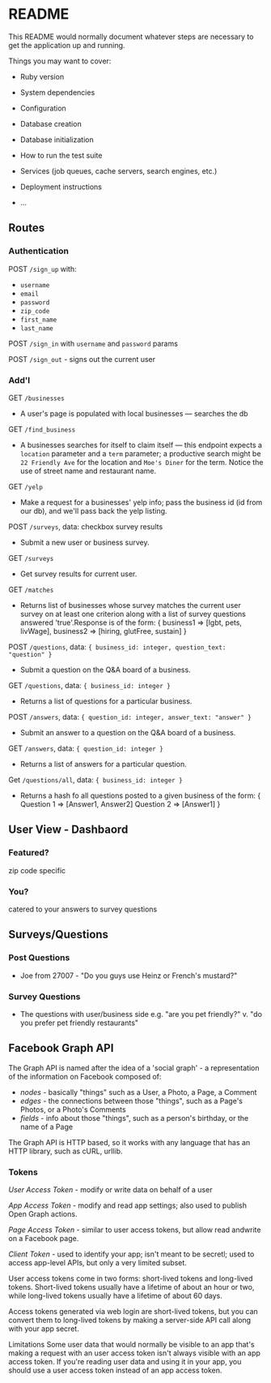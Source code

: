 # README

This README would normally document whatever steps are necessary to get the
application up and running.

Things you may want to cover:

* Ruby version

* System dependencies

* Configuration

* Database creation

* Database initialization

* How to run the test suite

* Services (job queues, cache servers, search engines, etc.)

* Deployment instructions

* ...

## Routes

### Authentication

POST `/sign_up` with:
- `username`
- `email`
- `password`
- `zip_code`
- `first_name`
- `last_name`

POST `/sign_in` with `username` and `password` params

POST `/sign_out` - signs out the current user


### Add'l

GET `/businesses`

- A user's page is populated with local businesses — searches the db

GET `/find_business`

- A businesses searches for itself to claim itself — this endpoint expects a `location` parameter and a `term` parameter; a productive search might be `22 Friendly Ave` for the location and `Moe's Diner` for the term. Notice the use of street name and restaurant name.

GET `/yelp`

- Make a request for a businesses' yelp info; pass the business id (id from our db), and we'll pass back the yelp listing.

POST `/surveys`, data: checkbox survey results

- Submit a new user or business survey.

GET `/surveys`

- Get survey results for current user.

GET `/matches`

- Returns list of businesses whose survey matches the current user survey on at least one criterion along with a list of survey questions answered 'true'.Response is of the form:
{ business1 => [lgbt, pets, livWage], business2 => [hiring, glutFree, sustain] }

POST `/questions`, data: `{ business_id: integer, question_text: "question" }`
- Submit a question on the Q&A board of a business.

GET `/questions`, data: `{ business_id: integer }`

- Returns a list of questions for a particular business.

POST `/answers`, data: `{ question_id: integer, answer_text: "answer" }`

- Submit an answer to a question on the Q&A board of a business.

GET `/answers`, data: `{ question_id: integer }`

- Returns a list of answers for a particular question.

Get `/questions/all`, data: `{ business_id: integer }`

- Returns a hash fo all questions posted to a given business of the form:
{ Question 1 => [Answer1, Answer2]
  Question 2 => [Answer1] }

## User View - Dashbaord

### Featured?

zip code specific

### You?

catered to your answers to survey questions

## Surveys/Questions

### Post Questions

- Joe from 27007 - "Do you guys use Heinz or French's mustard?"

### Survey Questions

- The questions with user/business side e.g. "are you pet friendly?" v. "do you prefer pet friendly restaurants"

## Facebook Graph API

The Graph API is named after the idea of a 'social graph' - a representation of the information on Facebook composed of:

- *nodes* - basically "things" such as a User, a Photo, a Page, a Comment
- *edges* - the connections between those "things", such as a Page's Photos, or a Photo's Comments
- *fields* - info about those "things", such as a person's birthday, or the name of a Page

The Graph API is HTTP based, so it works with any language that has an HTTP library, such as cURL, urllib.


### Tokens

*User Access Token* - modify or write data on behalf of a user

*App Access Token* - modify and read app settings; also used to publish Open Graph actions.

*Page Access Token* - similar to user access tokens, but allow read andwrite on a Facebook page.

*Client Token* -  used to identify your app; isn't meant to be secretl; used to access app-level APIs, but only a very limited subset.

User access tokens come in two forms: short-lived tokens and long-lived tokens. Short-lived tokens usually have a lifetime of about an hour or two, while long-lived tokens usually have a lifetime of about 60 days.

Access tokens generated via web login are short-lived tokens, but you can convert them to long-lived tokens by making a server-side API call along with your app secret.

Limitations
Some user data that would normally be visible to an app that's making a request with an user access token isn't always visible with an app access token. If you're reading user data and using it in your app, you should use a user access token instead of an app access token.
